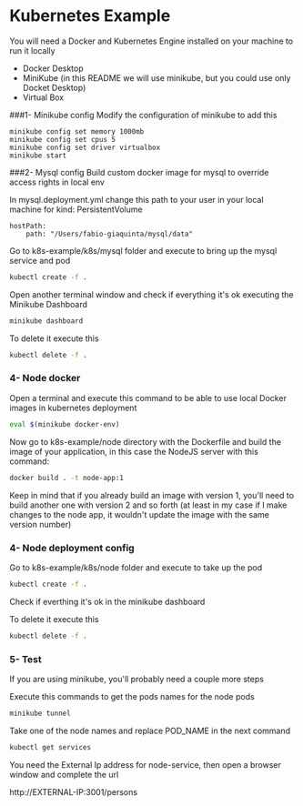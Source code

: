 # Kubernetes Example

You will need a Docker and Kubernetes Engine installed on your machine to run it locally 
- Docker Desktop
- MiniKube (in this README we will use minikube, but you could use only Docket Desktop)
- Virtual Box

###1- Minikube config
Modify the configuration of minikube to add this

```
minikube config set memory 1000mb
minikube config set cpus 5
minikube config set driver virtualbox
minikube start
```

###2- Mysql config
Build custom docker image for mysql to override access rights in local env

In mysql.deployment.yml change this path to your user in your local machine for kind: PersistentVolume
```
hostPath:
    path: "/Users/fabio-giaquinta/mysql/data"
```
Go to k8s-example/k8s/mysql folder and execute to bring up the mysql service and pod

```sh
kubectl create -f . 
```

Open another terminal window and check if everything it's ok executing the Minikube Dashboard

```sh
minikube dashboard
```

To delete it execute this
```sh
kubectl delete -f .
```

### 4- Node docker
Open a terminal and execute this command to be able to use local Docker images in kubernetes deployment

```sh
eval $(minikube docker-env)
```

Now go to k8s-example/node directory with the Dockerfile and build the image of your application, in this case the NodeJS server with this command:

```sh
docker build . -t node-app:1
```
Keep in mind that if you already build an image with version 1, you'll need to build another one with version 2
and so forth (at least in my case if I make changes to the node app, it wouldn't update the image with the same
version number)

### 4- Node deployment config

Go to k8s-example/k8s/node folder and execute to take up the pod

```sh
kubectl create -f .
```

Check if everthing it's ok in the minikube dashboard

To delete it execute this
```sh
kubectl delete -f .
```

### 5- Test

If you are using minikube, you'll probably need a couple more steps

Execute this commands to get the pods names for the node pods 

```sh
minikube tunnel
```

Take one of the node names and replace POD_NAME in the next command

```sh
kubectl get services
```
You need the External Ip address for node-service, then open a browser window and complete the url

http://EXTERNAL-IP:3001/persons